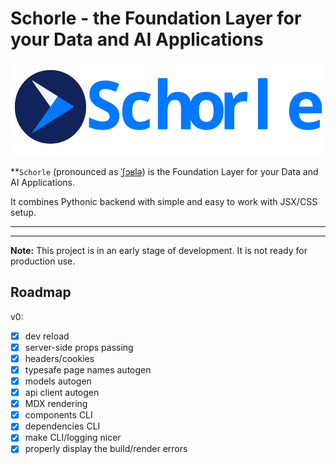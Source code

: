 # Schorle - the Foundation Layer for your Data and AI Applications

<p align="center">
    <img src="https://raw.githubusercontent.com/renardeinside/schorle/main/raw/with_text.svg" class="align-center" height="150" alt="logo" />
</p>

\*\*`Schorle` (pronounced as [ˈʃɔʁlə](https://en.wikipedia.org/wiki/Schorle)) is the Foundation Layer for your Data and AI Applications.

It combines Pythonic backend with simple and easy to work with JSX/CSS setup.

---

<p align="center">
</p>

---

**Note:** This project is in an early stage of development. It is not ready for production use.

## Roadmap

v0:

- [x] dev reload
- [x] server-side props passing
- [x] headers/cookies
- [x] typesafe page names autogen
- [x] models autogen
- [x] api client autogen
- [x] MDX rendering
- [x] components CLI
- [x] dependencies CLI
- [x] make CLI/logging nicer
- [x] properly display the build/render errors
